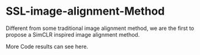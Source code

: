 # SSL-image-alignment-Method
Different from some traditional image alignment method, we are the first to propose a SimCLR inspired image alignment method.

More Code results can see here.
